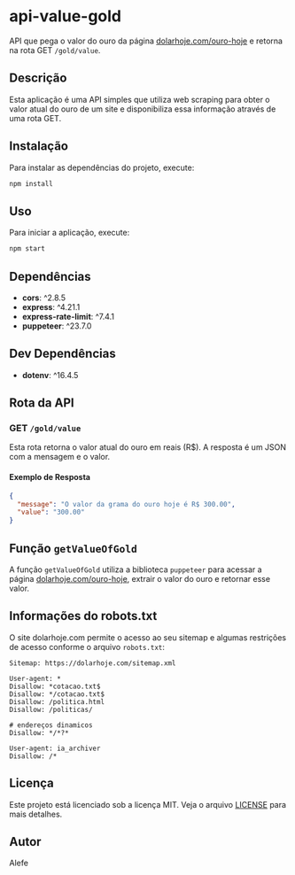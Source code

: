 # api-value-gold

API que pega o valor do ouro da página [dolarhoje.com/ouro-hoje](https://dolarhoje.com/ouro-hoje/) e retorna na rota GET `/gold/value`.

## Descrição

Esta aplicação é uma API simples que utiliza web scraping para obter o valor atual do ouro de um site e disponibiliza essa informação através de uma rota GET.

## Instalação

Para instalar as dependências do projeto, execute:

```bash
npm install
```

## Uso

Para iniciar a aplicação, execute:

```bash
npm start
```

## Dependências

- **cors**: ^2.8.5
- **express**: ^4.21.1
- **express-rate-limit**: ^7.4.1
- **puppeteer**: ^23.7.0

## Dev Dependências

- **dotenv**: ^16.4.5

## Rota da API

### GET `/gold/value`

Esta rota retorna o valor atual do ouro em reais (R$). A resposta é um JSON com a mensagem e o valor.

#### Exemplo de Resposta

```json
{
  "message": "O valor da grama do ouro hoje é R$ 300.00",
  "value": "300.00"
}
```

## Função `getValueOfGold`

A função `getValueOfGold` utiliza a biblioteca `puppeteer` para acessar a página [dolarhoje.com/ouro-hoje](https://dolarhoje.com/ouro-hoje/), extrair o valor do ouro e retornar esse valor.

## Informações do robots.txt

O site dolarhoje.com permite o acesso ao seu sitemap e algumas restrições de acesso conforme o arquivo `robots.txt`:

```
Sitemap: https://dolarhoje.com/sitemap.xml

User-agent: *
Disallow: *cotacao.txt$
Disallow: */cotacao.txt$
Disallow: /politica.html
Disallow: /politicas/

# endereços dinamicos
Disallow: */*?*

User-agent: ia_archiver
Disallow: /*
```

## Licença

Este projeto está licenciado sob a licença MIT. Veja o arquivo [LICENSE](LICENSE) para mais detalhes.

## Autor

Alefe
